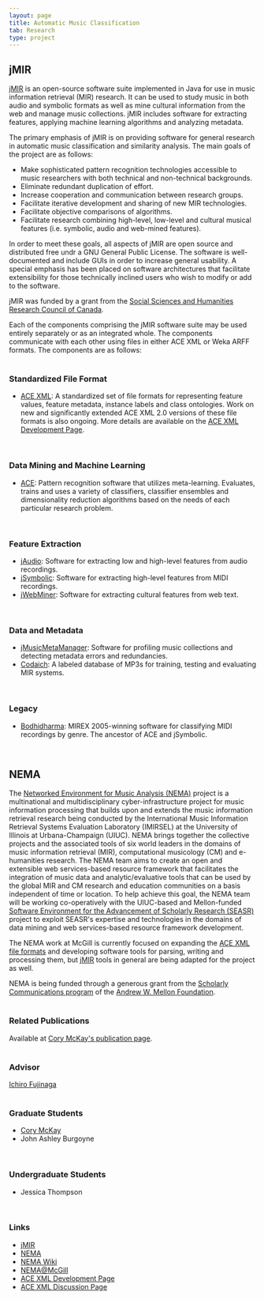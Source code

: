 ```yaml
---
layout: page
title: Automatic Music Classification
tab: Research
type: project
---
```


## jMIR

[jMIR](http://jmir.sourceforge.net/) is an open-source software suite implemented in Java for use in music information retrieval (MIR) research. It can be used to study music in both audio and symbolic formats as well as mine cultural information from the web and manage music collections. jMIR includes software for extracting features, applying machine learning algorithms and analyzing metadata.

The primary emphasis of jMIR is on providing software for general research in automatic music classification and similarity analysis. The main goals of the project are as follows:


* Make sophisticated pattern recognition technologies accessible to music researchers with both technical and non-technical backgrounds.
* Eliminate redundant duplication of effort.
* Increase cooperation and communication between research groups.
* Facilitate iterative development and sharing of new MIR technologies.
* Facilitate objective comparisons of algorithms.
* Facilitate research combining high-level, low-level and cultural musical features (i.e. symbolic, audio and web-mined features).

In order to meet these goals, all aspects of jMIR are open source and distributed free undr a GNU General Public License. The software is well-documented and include GUIs in order to increase general usability. A special emphasis has been placed on software architectures that facilitate extensibility for those technically inclined users who wish to modify or add to the software.

jMIR was funded by a grant from the [Social Sciences and Humanities Research Council of Canada](http://www.sshrc-crsh.gc.ca/home-accueil-eng.aspx).

Each of the components comprising the jMIR software suite may be used entirely separately or as an integrated whole. The components communicate with each other using files in either ACE XML or Weka ARFF formats. The components are as follows:  
<br>

### Standardized File Format

* [ACE XML](http://jmir.sourceforge.net/index_ACE_XML.html): A standardized set of file formats for representing feature values, feature metadata, instance labels and class ontologies. Work on new and significantly extended ACE XML 2.0 versions of these file formats is also ongoing. More details are available on the [ACE XML Development Page](http://www.music.mcgill.ca/~cmckay/NEMA/ACE_XML_Dev_Page.html).  
<br>

### Data Mining and Machine Learning

* [ACE](http://jmir.sourceforge.net/index_ACE.html): Pattern recognition software that utilizes meta-learning. Evaluates, trains and uses a variety of classifiers, classifier ensembles and dimensionality reduction algorithms based on the needs of each particular research problem.  
<br>

### Feature Extraction

* [jAudio](http://jmir.sourceforge.net/index_jAudio.html): Software for extracting low and high-level features from audio recordings.
* [jSymbolic](http://jmir.sourceforge.net/index_jSymbolic.html): Software for extracting high-level features from MIDI recordings.
* [jWebMiner](http://jmir.sourceforge.net/index_jWebMiner.html): Software for extracting cultural features from web text.  
<br>

### Data and Metadata

* [jMusicMetaManager](http://jmir.sourceforge.net/index_jMusicMetaManager.html): Software for profiling music collections and detecting metadata errors and redundancies.
* [Codaich](http://jmir.sourceforge.net/index_Codaich.html): A labeled database of MP3s for training, testing and evaluating MIR systems.  
<br>

### Legacy

* [Bodhidharma](http://jmir.sourceforge.net/index_Bodhidharma.html): MIREX 2005-winning software for classifying MIDI recordings by genre. The ancestor of ACE and jSymbolic.  
<br>

## NEMA

The [Networked Environment for Music Analysis (NEMA)](http://www.music-ir.org/?q=nema%2Foverview) project is a multinational and multidisciplinary cyber-infrastructure project for music information processing that builds upon and extends the music information retrieval research being conducted by the International Music Information Retrieval Systems Evaluation Laboratory (IMIRSEL) at the University of Illinois at Urbana-Champaign (UIUC). NEMA brings together the collective projects and the associated tools of six world leaders in the domains of music information retrieval (MIR), computational musicology (CM) and e-humanities research. The NEMA team aims to create an open and extensible web services-based resource framework that facilitates the integration of music data and analytic/evaluative tools that can be used by the global MIR and CM research and education communities on a basis independent of time or location. To help achieve this goal, the NEMA team will be working co-operatively with the UIUC-based and Mellon-funded [Software Environment for the Advancement of Scholarly Research (SEASR)](http://seasr.org/) project to exploit SEASR's expertise and technologies in the domains of data mining and web services-based resource framework development.

The NEMA work at McGill is currently focused on expanding the [ACE XML file formats](http://www.music.mcgill.ca/~cmckay/NEMA/ACE_XML_Dev_Page.html) and developing software tools for parsing, writing and processing them, but [jMIR](http://jmir.sourceforge.net/) tools in general are being adapted for the project as well.

NEMA is being funded through a generous grant from the [Scholarly Communications program](https://mellon.org/programs/scholarly-communications/) of the [Andrew W. Mellon Foundation](http://www.mellon.org/).  
<br>

### Related Publications

Available at [Cory McKay's publication page](http://www.music.mcgill.ca/~cmckay/projects.html).  
<br>

### Advisor

[Ichiro Fujinaga](http://www.music.mcgill.ca/~ich/)  
<br>

### Graduate Students

* [Cory McKay](http://www.music.mcgill.ca/~cmckay/)
* John Ashley Burgoyne  
<br>

### Undergraduate Students

* Jessica Thompson  
<br>

### Links

* [jMIR](http://jmir.sourceforge.net/)
* [NEMA](http://www.music-ir.org/?q=nema%2Foverview)
* [NEMA Wiki](http://nema.lis.uiuc.edu/wiki/index.php/Main_Page)
* [NEMA@McGill](http://www.music.mcgill.ca/~cmckay/NEMA/NEMA.html)
* [ACE XML Development Page](http://www.music.mcgill.ca/~cmckay/NEMA/ACE_XML_Dev_Page.html)
* [ACE XML Discussion Page](http://nema.lis.uiuc.edu/wiki/index.php/AXv2RDF)
